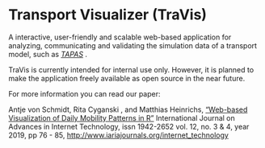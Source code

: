 # Transport Visualizer (TraVis)

A interactive, user-friendly and scalable web-based application for analyzing, communicating and validating the simulation data of a transport model, such as [_TAPAS_](https://www.dlr.de/vf/en/desktopdefault.aspx/tabid-12751/22270_read-29381)
. 

TraVis is currently intended for internal use only. However, it is planned to make the application freely available as open source in the near future. 

For more information you can read our paper:

Antje von Schmidt, Rita Cyganski , and Matthias Heinrichs, [“Web-based Visualization of Daily Mobility Patterns in R”](http://www.thinkmind.org/index.php?view=article&articleid=inttech_v12_n34_2019_2)
International Journal on Advances in Internet Technology, issn 1942-2652 
vol. 12, no. 3 & 4, year 2019, pp 76 - 85, http://www.iariajournals.org/internet_technology
